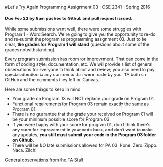#Let's Try Again
Programming Assignment 03 - CSE 2341 - Spring 2016

#### Due Feb 22 by 8am pushed to Github and pull request issued.

While some submissions went well, there were some struggles with Program 1 - Word Search.  We're going to give you the opportunity to re-do and re-submit the program as programming assignment 03.  Just to be clear, **the grades for Program 1 will stand** (questions about some of the grades notwithstanding). 

Every program submission has room for improvement.  That can come in the form of coding style, documentation, etc.  We will provide a list of general observations for everyone to think about and review; you also need to pay special attention to any comments that were made by your TA both on GitHub and the comments they left on Canvas.  

Here are some things to keep in mind:
  * Your grade on Program 03 will NOT replace your grade on Program 01.
  * Functional requirements for Program 03 remain exactly the same as Program 01.
  * There is no guarantee that the grade your received on Program 01 will be your minimum possible score for Program 03.  
  * If you were happy with your score for program 01, don't think there's any room for improvement in your code base, and don't want to make any updates, **you still must submit your code in the Program 03 folder on Github**.   
  * There will be NO late submissions allowed for PA 03.  None.  Zero.  Zippo.  Nada.  Zilch!

[General observations from the TA Staff](https://docs.google.com/document/d/1eyBMAMkVv_UNJJTGHeAcatn5rcNvBIm0WfhdsD53mf0/edit?usp=sharing) 
